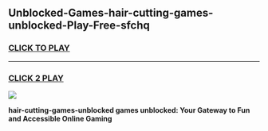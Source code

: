 
## Unblocked-Games-hair-cutting-games-unblocked-Play-Free-sfchq
<h3>
<a href="https://premium76.site?title=hair-cutting-games-unblocked&ref=23A">CLICK TO PLAY</a></h3>
<hr>

<h3>
<a href="https://premium76.site?title=hair-cutting-games-unblocked&ref=23A">CLICK 2 PLAY</a>
  
</h3>

<a href="https://premium76.site?title=hair-cutting-games-unblocked&ref=23A"><img src="https://clearcache.store/games.png"></a>


**hair-cutting-games-unblocked games unblocked: Your Gateway to Fun and Accessible Online Gaming**
